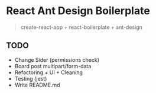 # React Ant Design Boilerplate

> create-react-app + react-boilerplate + ant-design

## TODO

- Change Sider (permissions check)
- Board post multipart/form-data
- Refactoring + UI + Cleaning
- Testing (jest)
- Write README.md